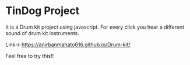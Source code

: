 # TinDog Project

It is a Drum kit project using javascript. For every click you hear a different sound of drum kit instruments.

Link-> https://anirbanmahato616.github.io/Drum-kit/

Feel free to try this!!

